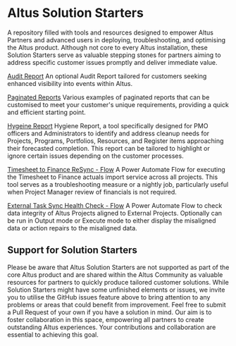 # Altus Solution Starters
A repository filled with tools and resources designed to empower Altus Partners and advanced users in deploying, troubleshooting, and optimising the Altus product. Although not core to every Altus installation, these Solution Starters serve as valuable stepping stones for partners aiming to address specific customer issues promptly and deliver immediate value.

[Audit Report](Reporting/Audit/README.md)
An optional Audit Report tailored for customers seeking enhanced visibility into events within Altus.

[Paginated Reports](Reporting/Paginated/README.md)
Various examples of paginated reports that can be customised to meet your customer's unique requirements, providing a quick and efficient starting point.

[Hygeine Report](Reporting/Hygiene/README.md)
Hygiene Report, a tool specifically designed for PMO officers and Administrators to identify and address cleanup needs for Projects, Programs, Portfolios, Resources, and Register items approaching their forecasted completion.  This report can be tailored to highlight or ignore certain issues depending on the customer processes.

[Timesheet to Finance ReSync - Flow](Tools/Timesheet-to-Finance-Sync-Flow/README.md)
A Power Automate Flow for executing the Timesheet to Finance actuals import service across all projects. This tool serves as a troubleshooting measure or a nightly job, particularly useful when Project Manager review of financials is not required.

[External Task Sync Health Check - Flow](Tools/External-Task-Sync-Health-Check-Flow/README.md)
A Power Automate Flow to check data integrity of Altus Projects aligned to External Projects. Optionally can be run in Output mode or Execute mode to either display the misaligned data or action repairs to the misaligned data.


## Support for Solution Starters

Please be aware that Altus Solution Starters are not supported as part of the core Altus product and are shared within the Altus Community as valuable resources for partners to quickly produce tailored customer solutions. While Solution Starters might have some unfinished elements or issues, we invite you to utilise the GitHub issues feature above to bring attention to any problems or areas that could benefit from improvement. Feel free to submit a Pull Request of your own if you have a solution in mind. Our aim is to foster collaboration in this space, empowering all partners to create outstanding Altus experiences. Your contributions and collaboration are essential to achieving this goal. 

